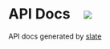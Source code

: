 # API Docs &nbsp;&nbsp;&nbsp;<a href="https://app.netlify.com/start/deploy?repository=https://github.com/DavidWells/api-demo-repo"><img src="https://www.netlify.com/img/deploy/button.svg"></a>

API docs generated by [slate](https://github.com/lord/slate)